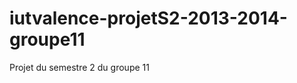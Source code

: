 iutvalence-projetS2-2013-2014-groupe11
======================================

Projet du semestre 2 du groupe 11
